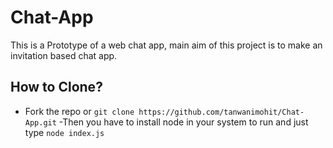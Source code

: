 # Chat-App
This is a Prototype of a web chat app, main aim of this project is to make an invitation based chat app.

## How to Clone?

- Fork the repo or `git clone https://github.com/tanwanimohit/Chat-App.git`
-Then you have to install node in your system to  run and  just type `node index.js`
